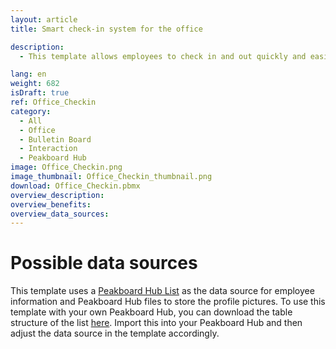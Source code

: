 ```yaml
---
layout: article
title: Smart check-in system for the office

description: 
  - This template allows employees to check in and out quickly and easily to document their presence in the office. The overview shows at a glance who is in the office that day – especially useful for companies with a strong remote work culture. Check-in takes place via a second view where employees can select their name from a dropdown menu and check in. The check-out process is just as simple – a single click on the user’s profile picture in the overview is all it takes to check out. Download the template for free and adapt it to the specific needs of your company. For example, the check-in process could also be implemented using an RFID reader and employee ID badge for an even faster and more automated solution.

lang: en
weight: 682
isDraft: true
ref: Office_Checkin
category:
  - All
  - Office
  - Bulletin Board
  - Interaction
  - Peakboard Hub
image: Office_Checkin.png
image_thumbnail: Office_Checkin_thumbnail.png
download: Office_Checkin.pbmx
overview_description:
overview_benefits:
overview_data_sources:
---
```


# Possible data sources
This template uses a <a href="https://peakboard.com/produkt/peakboard-hub/" class="inline">Peakboard Hub List</a> as the data source for employee information and Peakboard Hub files to store the profile pictures. To use this template with your own Peakboard Hub, you can download the table structure of the list <a href="Checkin.csv" class="inline" download>here</a>. Import this into your Peakboard Hub and then adjust the data source in the template accordingly.
